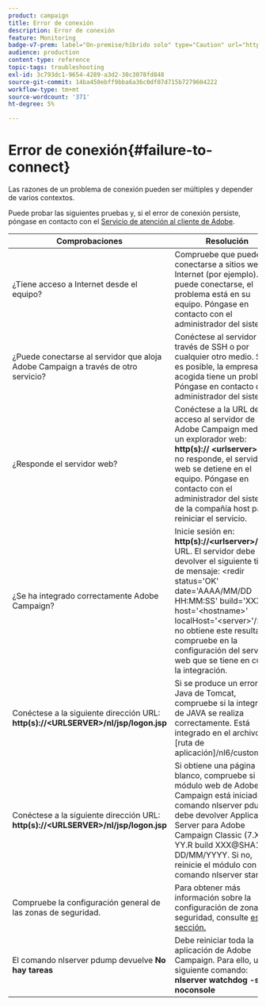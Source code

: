 ```yaml
---
product: campaign
title: Error de conexión
description: Error de conexión
feature: Monitoring
badge-v7-prem: label="On-premise/híbrido solo" type="Caution" url="https://experienceleague.adobe.com/docs/campaign-classic/using/installing-campaign-classic/architecture-and-hosting-models/hosting-models-lp/hosting-models.html?lang=es" tooltip="Se aplica solo a implementaciones On-premise e híbridas"
audience: production
content-type: reference
topic-tags: troubleshooting
exl-id: 3c793dc1-9654-4289-a3d2-30c3078fd848
source-git-commit: 14ba450ebff9bba6a36c0df07d715b7279604222
workflow-type: tm+mt
source-wordcount: '371'
ht-degree: 5%

---
```


# Error de conexión{#failure-to-connect}



Las razones de un problema de conexión pueden ser múltiples y depender de varios contextos.

Puede probar las siguientes pruebas y, si el error de conexión persiste, póngase en contacto con el [Servicio de atención al cliente de Adobe](https://helpx.adobe.com/es/enterprise/admin-guide.html/enterprise/using/support-for-experience-cloud.ug.html).



<table> 
<thead> 
<tr> 
<th>Comprobaciones<br /> </th> 
<th>Resolución<br /> </th> 
</tr> 
</thead> 
<tbody> 
<tr> 
<td>¿Tiene acceso a Internet desde el equipo?</td> 
<td>Compruebe que puede conectarse a sitios web en Internet (por ejemplo). Si no puede conectarse, el problema está en su equipo. Póngase en contacto con el administrador del sistema.</td>
</tr>
<tr> 
<td>¿Puede conectarse al servidor que aloja Adobe Campaign a través de otro servicio?</td> 
<td>Conéctese al servidor a través de SSH o por cualquier otro medio. Si no es posible, la empresa de acogida tiene un problema. Póngase en contacto con el administrador del sistema.</td>
</tr>
<tr> 
<td>¿Responde el servidor web?</td> 
<td>Conéctese a la URL de acceso al servidor de Adobe Campaign mediante un explorador web: <b>http(s):// &lt;urlserver&gt;</b>. Si no responde, el servidor web se detiene en el equipo. Póngase en contacto con el administrador del sistema de la compañía host para reiniciar el servicio.</td>
</tr>
<tr> 
<td>¿Se ha integrado correctamente Adobe Campaign?</td> 
<td>Inicie sesión en: <b>http(s)://&lt;urlserver&gt;/r/test</b> URL. El servidor debe devolver el siguiente tipo de mensaje: &lt;redir status='OK' date='AAAA/MM/DD HH:MM:SS' build='XXXX' host='&lt;hostname&gt;' localHost='&lt;server&gt;'/&gt;
Si no obtiene este resultado, compruebe en la configuración del servidor web que se tiene en cuenta la integración.</td>
</tr>
<tr> 
<td>Conéctese a la siguiente dirección URL: <b>http(s)://&lt;URLSERVER&gt;/nl/jsp/logon.jsp</b></td>
<td>Si se produce un error de Java de Tomcat, compruebe si la integración de JAVA se realiza correctamente. Está integrado en el archivo [ruta de aplicación]/nl6/customer.sh</td>
</tr>
<tr> 
<td>Conéctese a la siguiente dirección URL: <b>http(s)://&lt;URLSERVER&gt;/nl/jsp/logon.jsp</b></td>
<td>Si obtiene una página en blanco, compruebe si el módulo web de Adobe Campaign está iniciado. El comando nlserver pdump debe devolver Application Server para Adobe Campaign Classic (7.X YY.R build XXX@SHA1) de DD/MM/YYYY. Si no, reinicie el módulo con el comando nlserver start web</td>
</tr>
<tr>
<td>Compruebe la configuración general de las zonas de seguridad.</td>
<td>Para obtener más información sobre la configuración de zonas de seguridad, consulte <a href="https://experienceleague.adobe.com/docs/campaign-classic/using/installing-campaign-classic/additional-configurations/configuring-campaign-server.html#configuring-campaign-server"/>esta sección.</a></td>
</tr>
<tr>
<td>El comando nlserver pdump devuelve <b>No hay tareas</b></td>
<td>Debe reiniciar toda la aplicación de Adobe Campaign. Para ello, use el siguiente comando: <b>nlserver watchdog -svc -noconsole</b></td>
</tr>
</tbody> 
</table>

